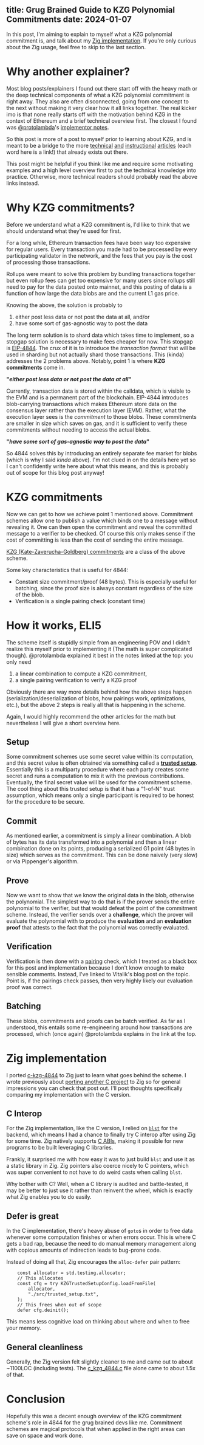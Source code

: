 title: Grug Brained Guide to KZG Polynomial Commitments
date: 2024-01-07
---

In this post, I'm aiming to explain to myself what a KZG polynomial commitment is,
and talk about my [Zig implementation](https://github.com/bingcicle/kzigg).
If you're only curious about the Zig usage, feel free to skip to the last section.

# Why another explainer?

Most blog posts/explainers I found out there start off with the heavy math or 
the deep technical components of what a KZG polynomial commitment is
right away. They also are often disconnected, going from one concept to the
next without making it very clear how it all links together. The real kicker
imo is that none really starts off with the motivation behind KZG in the
context of Ethereum and a brief technical overview first.
The closest I found was [@protolambda](https://twitter.com/protolambda)'s
[implementor notes](https://hackmd.io/@protolambda/eip-4844-implementer-notes).

So this post is more of a post to myself prior to learning about KZG, and is
meant to be a bridge to the more
[technical](https://dankradfeist.de/ethereum/2020/06/16/kate-polynomial-commitments.html)
[and](https://alinush.github.io/2020/05/06/kzg-polynomial-commitments.html)
[instructional](https://www.zkdocs.com/docs/zkdocs/commitments/kzg_polynomial_commitment/)
[articles](https://scroll.io/blog/kzg) (each word here is a link!) that
already exists out there.

This post might be helpful if you think like me and require some motivating examples 
and a high level overview first to put the technical knowledge into practice.
Otherwise, more technical readers should probably read the above links instead.

# Why KZG commitments?

Before we understand what a KZG commitment is, I'd like to think that 
we should understand what they're used for first.

For a long while, Ethereum transaction fees have been way too expensive
for regular users. Every transaction you made had to be processed by
every participating validator in the network, and the fees that you pay is
the cost of processing those transactions.

Rollups were meant to solve this problem by bundling transactions together
but even rollup fees can get too expensive for many users since rollups 
still need to pay for the data posted onto mainnet,
and this posting of data is a function of how large the data
blobs are and the current L1 gas price.

Knowing the above, the solution is probably to

1) either post less data or not post the data at all, and/or
2) have some sort of gas-agnostic way to post the data

The long term solution is to shard data which takes time to implement,
so a stopgap solution is necessary to make fees cheaper for now. This stopgap
is [EIP-4844](https://eips.ethereum.org/EIPS/eip-4844).
The crux of it is to introduce the *transaction format* that
will be used in sharding but not actually shard those transactions. This
(kinda) addresses the 2 problems above.
Notably, point 1 is where **KZG commitments** come in.

**"*either post less data or not post the data at all*"**

Currently, transaction data is stored within the calldata, which is visible
to the EVM and is a permanent part of the blockchain. EIP-4844 introduces 
blob-carrying transactions which makes Ethereum store data on the 
consensus layer rather than the execution layer (EVM). Rather, what the 
execution layer sees is the *commitment* to those blobs. These commitments
are smaller in size which saves on gas, and it is sufficient to verify
these commitments without needing to access the actual blobs.

**"*have some sort of gas-agnostic way to post the data*"**

So 4844 solves this by introducing an entirely separate fee market for blobs
(which is why I said *kinda* above). I'm not clued in on the details here yet
so I can't confidently write here about what this means, and this is probably
out of scope for this blog post anyway!

# KZG commitments

Now we can get to how we achieve point 1 mentioned above. Commitment schemes
allow one to publish a value which binds one to a message without revealing it.
One can then open the commitment and reveal the committed message to a verifier
to be checked. Of course this only makes sense if the cost of committing is 
less than the cost of sending the entire message.

[KZG (Kate-Zaverucha-Goldberg) commitments](https://www.iacr.org/archive/asiacrypt2010/6477178/6477178.pdf)
are a class of the above scheme.

Some key characteristics that is useful for 4844:

- Constant size commitment/proof (48 bytes). This is especially useful for batching,
since the proof size is always constant regardless of the size of the blob.
- Verification is a single pairing check (constant time)

# How it works, ELI5

The scheme itself is stupidly simple from an engineering POV and I didn't realize
this myself prior to implementing it (The math is super complicated though). 
@protolambda explained it best in the notes linked at the top: you only need

1) a linear combination to compute a KZG commitment,
2) a single pairing verification to verify a KZG proof

Obviously there are way more details behind how the above steps happen
(serialization/deserialization of blobs, how pairings work, optimizations, etc.),
but the above 2 steps is really all that is happening in the scheme.

Again, I would highly recommend the other articles for the math but nevertheless
I will give a short overview here.

## Setup

Some commitment schemes use some secret value within its computation, and this
secret value is often obtained via something called a
[**trusted setup**](https://ceremony.ethereum.org).
Essentially this is a multiparty procedure where each party creates some secret
and runs a computation to mix it with the previous contributions.
Eventually, the final secret value will be used for the commitment scheme.
The cool thing about this trusted setup is that it has a
"1-of-N" trust assumption, which means only a single participant is required
to be honest for the procedure to be secure.

## Commit

As mentioned earlier, a commitment is simply a linear combination. A blob of bytes
has its data transformed into a polynomial and then a linear combination done
on its points, producing a serialized G1 point (48 bytes in size) which serves
as the commitment. This can be done naively (very slow) or via Pippenger's algorithm.

## Prove

Now we want to show that we know the original data in the blob, otherwise the
polynomial. The simplest way to do that is if the prover sends the entire polynomial
to the verifier, but that would defeat the point of the commitment scheme.
Instead, the verifier sends over a **challenge**, which the prover will evaluate
the polynomial with to produce the **evaluation** and an **evaluation proof** that 
attests to the fact that the polynomial was correctly evaluated.

## Verification

Verification is then done with a [pairing](https://medium.com/@VitalikButerin/exploring-elliptic-curve-pairings-c73c1864e627)
check, which I treated as a black box for this post and implementation
because I don't know enough to make sensible comments. Instead, I've linked to
Vitalik's blog post on the topic. Point is, if the
pairings check passes, then very highly likely our evaluation proof was correct.

## Batching

These blobs, commitments and proofs can be batch verified.
As far as I understood, this entails some re-engineering around how 
transactions are processed, which (once again) @protolambda explains in the
link at the top.

# Zig implementation

I ported [c-kzg-4844](https://github.com/ethereum/c-kzg-4844) to Zig
just to learn what goes behind the scheme. I wrote
previously about [porting another C project](https://bingcicle.github.io/posts/ziggifying-kilo.html)
to Zig so for general impressions you can check that post out.
I'll post thoughts specifically comparing my implementation with the C version.

## C Interop

For the Zig implementation, like the C version, I relied on [`blst`](https://github.com/supranational/blst)
for the backend, which means I had a chance to finally try C interop
after using Zig for some time. Zig natively supports
[C ABIs](https://ziglearn.org/chapter-4/), making it possible for new programs
to be built leveraging C libraries.

Frankly, it surprised me with how easy it was to just build `blst` and use it as a
static library in Zig. Zig pointers also coerce nicely to C pointers, which was
super convenient to not have to do weird casts when calling `blst`.

Why bother with C? Well, when a C library is audited and battle-tested, it
may be better to just use it rather than reinvent the wheel, which is exactly
what Zig enables you to do easily.

## Defer is great

In the C implementation, there's heavy abuse of `goto`s in order to free data
whenever some computation finishes or when errors occur. This is where C
gets a bad rap, because the need to do manual memory management along with
copious amounts of indirection leads to bug-prone code.

Instead of doing all that, Zig encourages the `alloc-defer` pair pattern:

```zig
    const allocator = std.testing.allocator;
    // This allocates
    const cfg = try KZGTrustedSetupConfig.loadFromFile(
        allocator,
        "./src/trusted_setup.txt",
    );
    // This frees when out of scope
    defer cfg.deinit();
```

This means less cognitive load on thinking about where and when to free your memory.

## General cleanliness

Generally, the Zig version felt slightly cleaner to me and came out to about
~1100LOC (including tests). The [c_kzg_4844.c](https://github.com/ethereum/c-kzg-4844/blob/main/src/c_kzg_4844.c)
file alone came to about 1.5x of that.

# Conclusion

Hopefully this was a decent enough overview of the KZG commitment scheme's role in
4844 for the grug brained devs like me. Commitment schemes are magical protocols
that when applied in the right areas can save on space and work done.
